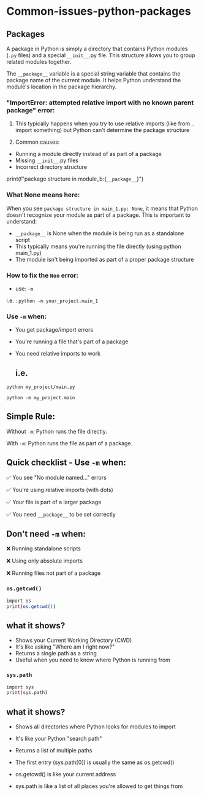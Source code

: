 # Common-issues-python-packages

## Packages

A package in Python is simply a directory that contains Python modules (```.py``` files) and a special ```__init__```.py file. This structure allows you to group related modules together.

The ```__package__``` variable is a special string variable that contains the package name of the current module. It helps Python understand the module's location in the package hierarchy.

### "ImportError: attempted relative import with no known parent package" error:

1. This typically happens when you try to use relative imports (like from .. import something) but Python can't determine the package structure

2. Common causes:
- Running a module directly instead of as part of a package
- Missing ```__init__```.py files
- Incorrect directory structure

print(f"package structure in module_b:{```__package__```}")

### What None means here:

When you see ```package structure in main_1.py: None```, it means that Python doesn't recognize your module as part of a package. This is important to understand:

- ```__package__``` is None when the module is being run as a standalone script
- This typically means you're running the file directly (using python main_1.py)
- The module isn't being imported as part of a proper package structure

### How to fix the ```Non``` error:

- use: ```-m```
  
i.e. : ```python -m your_project.main_1```

### Use ```-m``` when:

- You get package/import errors
- You're running a file that's part of a package
- You need relative imports to work

  ## i.e.

```python my_project/main.py```

```python -m my_project.main```

## Simple Rule:

Without ```-m```: Python runs the file directly.

With ```-m```: Python runs the file as part of a package.

## Quick checklist - Use ```-m``` when:

✅ You see "No module named..." errors

✅ You're using relative imports (with dots)

✅ Your file is part of a larger package

✅ You need ```__package__``` to be set correctly

## Don't need ```-m``` when:

❌ Running standalone scripts

❌ Using only absolute imports

❌ Running files not part of a package

### ```os.getcwd()```
```bash
import os
print(os.getcwd())
```
## what it shows?
- Shows your Current Working Directory (CWD)
- It's like asking "Where am I right now?"
- Returns a single path as a string
- Useful when you need to know where Python is running from

### ```sys.path```
 ```bash
import sys
print(sys.path)
```
## what it shows?
- Shows all directories where Python looks for modules to import
- It's like your Python "search path"
- Returns a list of multiple paths
- The first entry (sys.path[0]) is usually the same as os.getcwd()

- os.getcwd() is like your current address
- sys.path is like a list of all places you're allowed to get things from
